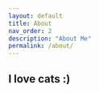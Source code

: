 ```yaml
---
layout: default
title: About
nav_order: 2
description: "About Me"
permalink: /about/
---
```

I love cats :)
---
